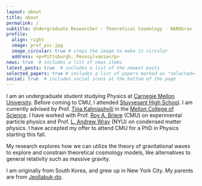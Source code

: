 ```yaml
---
layout: about
title: about
permalink: /
subtitle: Undergraduate Researcher · Theoretical Cosmology · NANOGrav · Alternates to GR
profile:
  align: right
  image: prof_pic.jpg
  image_circular: true # crops the image to make it circular
  address: <p>Pittsburgh, Pennsylvania</p>
news: true  # includes a list of news items
latest_posts: true  # includes a list of the newest posts
selected_papers: true # includes a list of papers marked as "selected={true}"
social: true  # includes social icons at the bottom of the page
---
```


I am an undergraduate student studying Physics at [Carnegie Mellon University](https://www.cmu.edu/). Before coming to CMU, I attended [Stuyvesant High School](https://stuy.enschool.org/). I am currently advised by Prof. [Tina Kahniashvili](https://www.cmu.edu/physics/people/faculty/kahniashvili.html) in the [Mellon College of Science](https://www.cmu.edu/mcs/). I have worked with Prof. [Roy A. Briere](https://www.cmu.edu/physics/people/faculty/briere.html) (CMU) on experimental particle physics and Prof. [L. Andrew Wray](https://as.nyu.edu/faculty/lewis-andrew-wray.html) (NYU) on condensed matter physics. I have accepted my offer to attend CMU for a PhD in Physics starting this fall. 

My research explores how we can utilize the theory of gravitational waves to explore and constrain theoretical cosmology models, like alternatives to general relativity such as massive gravity.

I am originally from South Korea, and grew up in New York City. My parents are from [Jeollabuk-do](https://en.wikipedia.org/wiki/North_Jeolla_Province).